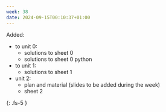 ```yaml
---
week: 38
date: 2024-09-15T00:10:37+01:00
---
```


Added:

- to unit 0: 
    - solutions to sheet 0
    - solutions to sheet 0 python 
- to unit 1:
    - solutions to sheet 1
- unit 2:
    - plan and material (slides to be added during the week) 
    - sheet 2



{: .fs-5 }
